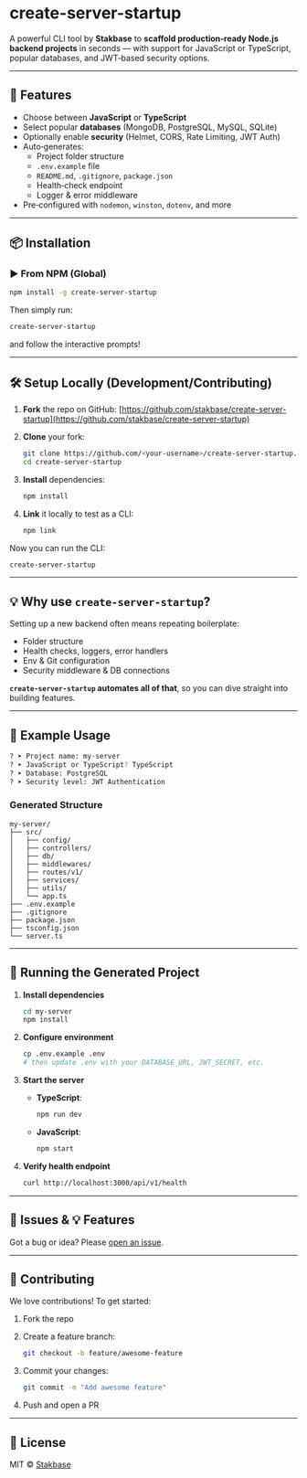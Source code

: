 # create-server-startup

A powerful CLI tool by **Stakbase** to **scaffold production‑ready Node.js backend projects** in seconds — with support for JavaScript or TypeScript, popular databases, and JWT‑based security options.

---

## 🌟 Features

- Choose between **JavaScript** or **TypeScript**  
- Select popular **databases** (MongoDB, PostgreSQL, MySQL, SQLite)  
- Optionally enable **security** (Helmet, CORS, Rate Limiting, JWT Auth)  
- Auto‑generates:
  - Project folder structure
  - `.env.example` file
  - `README.md`, `.gitignore`, `package.json`
  - Health‑check endpoint
  - Logger & error middleware  
- Pre‑configured with `nodemon`, `winston`, `dotenv`, and more

---

## 📦 Installation

### ▶️ From NPM (Global)

```bash
npm install -g create-server-startup
````

Then simply run:

```bash
create-server-startup
```

and follow the interactive prompts!

---

## 🛠️ Setup Locally (Development/Contributing)

1. **Fork** the repo on GitHub:
   [https://github.com/stakbase/create-server-startup](https://github.com/stakbase/create-server-startup)

2. **Clone** your fork:

   ```bash
   git clone https://github.com/<your‑username>/create-server-startup.git
   cd create-server-startup
   ```

3. **Install** dependencies:

   ```bash
   npm install
   ```

4. **Link** it locally to test as a CLI:

   ```bash
   npm link
   ```

Now you can run the CLI:

```bash
create-server-startup
```

---

## 💡 Why use `create-server-startup`?

Setting up a new backend often means repeating boilerplate:

* Folder structure
* Health checks, loggers, error handlers
* Env & Git configuration
* Security middleware & DB connections

**`create-server-startup` automates all of that**, so you can dive straight into building features.

---

## 🧪 Example Usage

```bash
? ➤ Project name: my-server
? ➤ JavaScript or TypeScript? TypeScript
? ➤ Database: PostgreSQL
? ➤ Security level: JWT Authentication
```

### Generated Structure

```
my-server/
├── src/
│   ├── config/
│   ├── controllers/
│   ├── db/
│   ├── middlewares/
│   ├── routes/v1/
│   ├── services/
│   ├── utils/
│   └── app.ts
├── .env.example
├── .gitignore
├── package.json
├── tsconfig.json
└── server.ts
```

---

## 🚀 Running the Generated Project

1. **Install dependencies**

   ```bash
   cd my-server
   npm install
   ```

2. **Configure environment**

   ```bash
   cp .env.example .env
   # then update .env with your DATABASE_URL, JWT_SECRET, etc.
   ```

3. **Start the server**

   * **TypeScript**:

     ```bash
     npm run dev
     ```
   * **JavaScript**:

     ```bash
     npm start
     ```

4. **Verify health endpoint**

   ```bash
   curl http://localhost:3000/api/v1/health
   ```

---

## 🐛 Issues & 💡 Features

Got a bug or idea? Please [open an issue](https://github.com/stakbase/create-server-startup/issues).

---

## 🤝 Contributing

We love contributions! To get started:

1. Fork the repo
2. Create a feature branch:

   ```bash
   git checkout -b feature/awesome-feature
   ```
3. Commit your changes:

   ```bash
   git commit -m "Add awesome feature"
   ```
4. Push and open a PR

---

## 📄 License

MIT © [Stakbase](https://stakbase.com)

```
